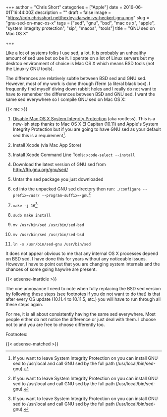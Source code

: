 +++
author = "Chris Short"
categories = ["Apple"]
date = 2016-06-01T16:44:00Z
description = ""
draft = false
image = "https://cdn.chrisshort.net/hexley-darwin-vs-heckert-gnu.png"
slug = "gnu-sed-on-mac-os-x"
tags = ["sed", "gnu", "bsd", "mac os x", "apple", "system integrity protection", "sip", "macos", "tools"]
title = "GNU sed on Mac OS X"

+++

Like a lot of systems folks I use sed, a lot. It is probably an unhealthy amount of sed use but so be it. I operate on a lot of Linux servers but my desktop environment of choice is Mac OS X which means BSD tools (not the Linux-y GNU tools).

The differences are relatively subtle between BSD sed and GNU sed. However, most of my work is done through iTerm (a literal black box). I frequently find myself diving down rabbit holes and I really do not want to have to remember the differences between BSD and GNU sed. I want the same sed everywhere so I compile GNU sed on Mac OS X:

{{< mc >}}

1. [Disable Mac OS X System Integrity Protection](/disabling-mac-os-x-el-capitan-system-integrity-protection/) (aka rootless). This is a new-ish step thanks to Mac OS X El Capitan (10.11) and Apple's System Integrity Protection but if you are going to have GNU sed as your default sed this is a requirement[^n].

2. Install Xcode (via Mac App Store)

3. Install Xcode Command Line Tools:
`xcode-select --install`

4. Download the latest version of GNU sed from http://ftp.gnu.org/gnu/sed/

5. Untar the sed package you just downloaded

6. cd into the unpacked GNU sed directory then run:
`./configure --prefix=/usr/ --program-suffix=-gnu`[^n]

7. `make -j 16`[^n]

8. `sudo make install`

9. `mv /usr/bin/sed /usr/bin/sed-bsd`

10. `mv /usr/bin/sed /usr/bin/sed-bsd`

11. `ln -s /usr/bin/sed-gnu /usr/bin/sed`

It does not appear obvious to me that any internal OS X processes depend on BSD sed. I have done this for years without any noticeable issues. However, I have to point out that you are changing system internals and the chances of some going haywire are present.

{{< adsense-inarticle >}}

The one annoyance I need to note when fully replacing the BSD sed version by following these steps (see footnotes if you do not want to do that) is that after every OS update (10.11.4 to 10.11.5, etc.) you will have to run through all these steps again.

For me, it is all about consistently having the same sed everywhere. Most people either do not notice the difference or just deal with them. I choose not to and you are free to choose differently too.

Footnotes:
[^n]: If you want to leave System Integrity Protection on you can install GNU sed to /usr/local and call GNU sed by the full path (/usr/local/bin/sed-gnu).
[^n]: If you decided to not disable System Integrity Protection you should run this instead: ./configure --prefix=/usr/local/ --program-suffix=-gnu and you can skip steps 9 through 11.
[^n]: You can change the number of jobs here if you desire; see MAKE(1).

{{< adsense-matched >}}